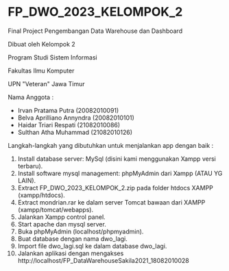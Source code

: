 # FP_DWO_2023_KELOMPOK_2
Final Project Pengembangan Data Warehouse dan Dashboard

Dibuat oleh Kelompok 2

Program Studi Sistem Informasi

Fakultas Ilmu Komputer

UPN "Veteran" Jawa Timur

Nama Anggota :
- Irvan Pratama Putra (20082010091)
- Belva Aprilliano Annyndra (20082010101)
- Haidar Triari Respati (21082010086)
- Sulthan Atha Muhammad (21082010126)

Langkah-langkah yang dibutuhkan untuk menjalankan app dengan baik :

1. Install database server: MySql (disini kami menggunakan Xampp versi terbaru).
2. Install software mysql management: phpMyAdmin dari Xampp (ATAU YG LAIN).
3. Extract FP_DWO_2023_KELOMPOK_2.zip pada folder htdocs XAMPP (xampp/htdocs).
4. Extract mondrian.rar ke dalam server Tomcat bawaan dari XAMPP (xampp/tomcat/webapps).
5. Jalankan Xampp control panel.
6. Start apache dan mysql server.
7. Buka phpMyAdmin (localhost/phpmyadmin).
8. Buat database dengan nama dwo_lagi.
9. Import file dwo_lagi.sql ke dalam database dwo_lagi.
10. Jalankan aplikasi dengan mengakses http://localhost/FP_DataWarehouseSakila2021_18082010028
